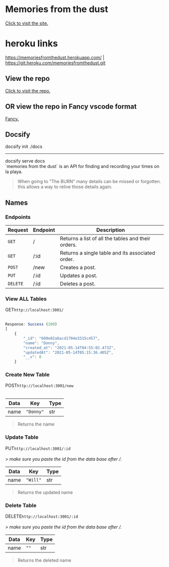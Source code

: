 # Memories from the dust
[Click to visit the site.]()

# heroku links
https://memoriesfromthedust.herokuapp.com/ | https://git.heroku.com/memoriesfromthedust.git

## View the repo
[Click to visit the repo.](https://github.com/donaldvallejo/BurningManApi.git)

## OR view the repo in Fancy vscode format
[Fancy.](https://github1s.com/donaldvallejo/BurningManApi.git)

## Docsify
docsify init ./docs
<hr>
docsify serve docs 

<br>
`memories from the dust` is an API for finding and recording your times on la playa.
<br>

>When going to "The BURN" many details can be missed or forgotten. this allows a way to relive those details again.

 ## Names

 ### Endpoints

 Request | Endpoint | Description
 ----------- | ----------- | -----------
 `GET` | / | Returns a list of all the tables and their orders.
 `GET` | /:id | Returns a single table and its associated order.
 `POST` | /new | Creates a post.
 `PUT` | /:id | Updates a post.
 `DELETE` | /:id | Deletes a post.

 ### View ALL Tables

GET`http://localhost:3001/`<br><br>

```javascript
Response: Success (200)
[
    {
        "_id": "609e02a6acd1704e3315c457",
        "name": "Donny",
        "created_at": "2021-05-14T04:55:02.473Z",
        "updatedAt": "2021-05-14T05:15:36.405Z",
        "__v": 0
    }
```
### Create New Table

POST`http://localhost:3001/new`<br><br>

Data | Key | Type
---- | --- | ----
name | `"Donny"` | str

> Returns the name

### Update Table

PUT`http://localhost:3001/:id`<br><br>
*> make sure you paste the id from the data base after /.*

Data | Key | Type
---- | --- | ----
name | `"Will"` | str

> Returns the updated name

### Delete Table

DELETE`http://localhost:3001/:id`<br><br>
*> make sure you paste the id from the data base after /.*

Data | Key | Type
---- | --- | ----
name | `""` | str

> Returns the deleted name
